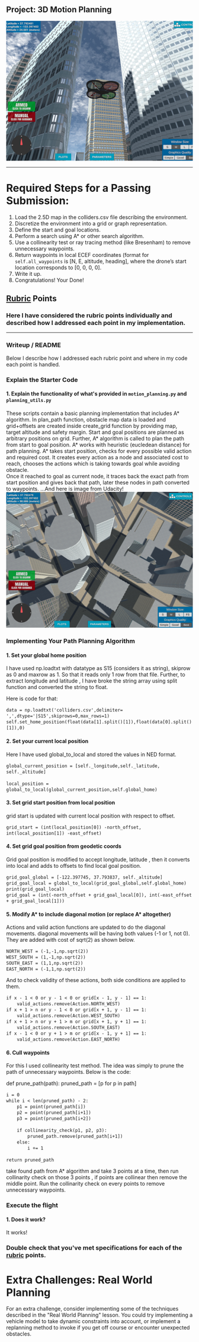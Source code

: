 ## Project: 3D Motion Planning
![Quad Image](./misc/enroute.png)

---


# Required Steps for a Passing Submission:
1. Load the 2.5D map in the colliders.csv file describing the environment.
2. Discretize the environment into a grid or graph representation.
3. Define the start and goal locations.
4. Perform a search using A* or other search algorithm.
5. Use a collinearity test or ray tracing method (like Bresenham) to remove unnecessary waypoints.
6. Return waypoints in local ECEF coordinates (format for `self.all_waypoints` is [N, E, altitude, heading], where the drone’s start location corresponds to [0, 0, 0, 0].
7. Write it up.
8. Congratulations!  Your Done!

## [Rubric](https://review.udacity.com/#!/rubrics/1534/view) Points
### Here I have considered the rubric points individually and described how I addressed each point in my implementation.  

---
### Writeup / README
Below I describe how I addressed each rubric point and where in my code each point is handled.

### Explain the Starter Code

#### 1. Explain the functionality of what's provided in `motion_planning.py` and `planning_utils.py`
These scripts contain a basic planning implementation that includes A* algorithm.
In plan_path function, obstacle map data is loaded and grid+offsets are created inside create_grid function by providing map, target altitude and safety margin.
Start and goal positions are planned as arbitrary positions on grid. Further, A* algorithm is called to plan the path from start to goal position.
A* works with heuristic (eucledean distance) for path planning. A* takes start position, checks for every possible valid action and required cost.
It creates every action as a node and associated cost to reach, chooses the actions which is taking towards goal while avoiding obstacle.  
Once it reached to goal as current node, it traces back the exact path from start position and gives back that path, later these nodes in path converted to waypoints.
...And here is image from Udacity!
![Top Down View](./misc/high_up.png)

### Implementing Your Path Planning Algorithm

#### 1. Set your global home position
I have used np.loadtxt with datatype as S15 (considers it as string), skiprow as 0 and maxrow as 1. So that it reads only 1 row from that file.
Further, to extract longitude and latitude , I have broke the string array using split function and converted the string to float.

Here is code for that:

    data = np.loadtxt('colliders.csv',delimiter= ',',dtype='|S15',skiprows=0,max_rows=1)
    self.set_home_position(float(data[1].split()[1]),float(data[0].split()[1]),0)
#### 2. Set your current local position
Here I have used global_to_local and stored the values in NED format.

    global_current_position = [self._longitude,self._latitude, self._altitude]

    local_position = global_to_local(global_current_position,self.global_home)

#### 3. Set grid start position from local position
grid start is updated with current local position with respect to offset.

    grid_start = (int(local_position[0]) -north_offset, int(local_position[1]) -east_offset)

#### 4. Set grid goal position from geodetic coords
Grid goal position is modified to accept longitude, latitude , then it converts into local and adds to offsets to find local goal position.

    grid_goal_global = [-122.397745, 37.793837, self._altitude]
    grid_goal_local = global_to_local(grid_goal_global,self.global_home)
    print(grid_goal_local)
    grid_goal = (int(-north_offset + grid_goal_local[0]), int(-east_offset + grid_goal_local[1]))

#### 5. Modify A* to include diagonal motion (or replace A* altogether)
Actions and valid action functions are updated to do the diagonal movements. diagonal movements will be having both values (-1 or 1, not 0).
They are added with cost of sqrt(2) as shown below.

    NORTH_WEST = (-1,-1,np.sqrt(2))
    WEST_SOUTH = (1,-1,np.sqrt(2))
    SOUTH_EAST = (1,1,np.sqrt(2))
    EAST_NORTH = (-1,1,np.sqrt(2))
    
And to check validity of these actions, both side conditions are applied to them.

    if x - 1 < 0 or y - 1 < 0 or grid[x - 1, y - 1] == 1:
        valid_actions.remove(Action.NORTH_WEST)
    if x + 1 > n or y - 1 < 0 or grid[x + 1, y - 1] == 1:
        valid_actions.remove(Action.WEST_SOUTH)
    if x + 1 > n or y + 1 > m or grid[x + 1, y + 1] == 1:
        valid_actions.remove(Action.SOUTH_EAST)
    if x - 1 < 0 or y + 1 > m or grid[x - 1, y + 1] == 1:
        valid_actions.remove(Action.EAST_NORTH)

#### 6. Cull waypoints 
For this I used collinearity test method. The idea was simply to prune the path of unnecessary waypoints. Below is the code:

def prune_path(path):
    pruned_path = [p for p in path]

    i = 0
    while i < len(pruned_path) - 2:
        p1 = point(pruned_path[i])
        p2 = point(pruned_path[i+1])
        p3 = point(pruned_path[i+2])

        if collinearity_check(p1, p2, p3):
            pruned_path.remove(pruned_path[i+1])
        else:
            i += 1

    return pruned_path

take found path from A* algorithm and take 3 points at a time, then run collinarity check on those 3 points , if points are collinear then remove the middle point.
Run the collinarity check on every points to remove unnecessary waypoints.

### Execute the flight
#### 1. Does it work?
It works!

### Double check that you've met specifications for each of the [rubric](https://review.udacity.com/#!/rubrics/1534/view) points.
  
# Extra Challenges: Real World Planning

For an extra challenge, consider implementing some of the techniques described in the "Real World Planning" lesson. You could try implementing a vehicle model to take dynamic constraints into account, or implement a replanning method to invoke if you get off course or encounter unexpected obstacles.


